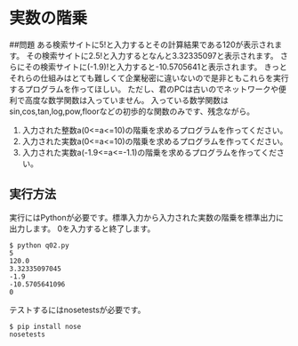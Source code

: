 # 実数の階乗

##問題
ある検索サイトに5!と入力するとその計算結果である120が表示されます。
その検索サイトに2.5!と入力するとなんと3.32335097と表示されます。
さらにその検索サイトに(-1.9)!と入力すると-10.5705641と表示されます。
きっとそれらの仕組みはとても難しくて企業秘密に違いないので是非ともこれらを実行するプログラムを作ってほしい。
ただし、君のPCは古いのでネットワークや便利で高度な数学関数は入っていません。
入っている数学関数はsin,cos,tan,log,pow,floorなどの初歩的な関数のみです、残念ながら。 

1. 入力された整数a(0<=a<=10)の階乗を求めるプログラムを作ってください。
2. 入力された実数a(0<=a<=10)の階乗を求めるプログラムを作ってください。
3. 入力された実数a(-1.9<=a<=-1.1)の階乗を求めるプログラムを作ってください。

## 実行方法
実行にはPythonが必要です。標準入力から入力された実数の階乗を標準出力に出力します。
0を入力すると終了します。

    $ python q02.py
    5
    120.0
    3.32335097045
    -1.9
    -10.5705641096
    0

テストするにはnosetestsが必要です。

    $ pip install nose
    nosetests
